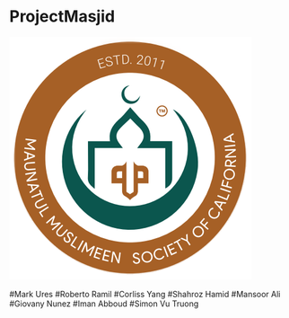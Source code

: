 # ProjectMasjid
![Alt text](https://github.com/RobertoRamil/ProjectMasjid/blob/main/logo2.png)

#Mark Ures
#Roberto Ramil
#Corliss Yang
#Shahroz Hamid
#Mansoor Ali
#Giovany Nunez
#Iman Abboud
#Simon Vu Truong
